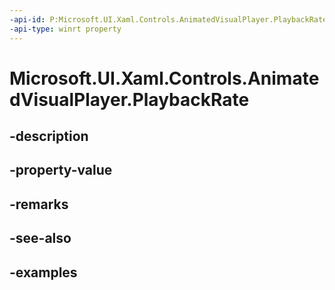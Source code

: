 ```yaml
---
-api-id: P:Microsoft.UI.Xaml.Controls.AnimatedVisualPlayer.PlaybackRate
-api-type: winrt property
---
```


<!-- Property syntax.
public double PlaybackRate { get;  set; }
-->

# Microsoft.UI.Xaml.Controls.AnimatedVisualPlayer.PlaybackRate

## -description

## -property-value

## -remarks

## -see-also

## -examples


